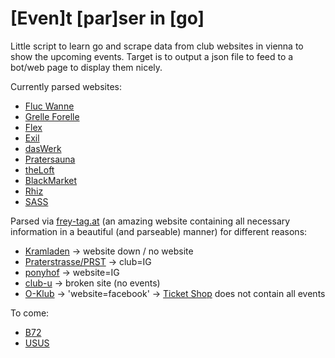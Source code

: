 # \[Even]t \[par]ser in \[go]

Little script to learn go and scrape data from club websites in vienna to show the upcoming events.
Target is to output a json file to feed to a bot/web page to display them nicely.

Currently parsed websites:
- [Fluc Wanne](https://fluc.at/programm/2023_Flucwoche%d.html)
- [Grelle Forelle](https://www.grelleforelle.com/programm/)
- [Flex](https://flex.at/events/monat/)
- [Exil](https://exil1.ticket.io/)
- [dasWerk](https://www.daswerk.org/programm/)
- [Pratersauna](https://pratersauna.tv/programm/)
- [theLoft](https://www.theloft.at/programm/)
- [BlackMarket](http://www.blackmarket.at/?page_id=49)
- [Rhiz](https://rhiz.wien/programm/)
- [SASS](https://sassvienna.com/programm)

Parsed via [frey-tag.at](https://frey-tag.at/locations/) (an amazing website containing all necessary
information in a beautiful (and parseable) manner) for different reasons:
- [Kramladen](https://frey-tag.at/locations/kramladen) -> website down / no website
- [Praterstrasse/PRST](https://frey-tag.at/locations/club-praterstrasse) -> club=IG
- [ponyhof](https://frey-tag.at/locations/ponyhof) -> website=IG
- [club-u](https://frey-tag.at/locations/club-u) -> broken site (no events)
- [O-Klub](https://frey-tag.at/locations/o-der-klub) -> 'website=facebook' -> [Ticket Shop](https://shop.eventjet.at/o-vienna) does not contain all events

To come:
- [B72](https://www.b72.at/program)
- [USUS](https://amwasser.wien/events)
